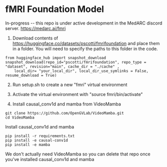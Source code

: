 # fMRI Foundation Model

In-progress -- this repo is under active development in the MedARC discord server. https://medarc.ai/fmri

1. Download contents of https://huggingface.co/datasets/pscotti/fmrifoundation and place them in a folder. You will need to specify the paths to this folder in the code.

```
from huggingface_hub import snapshot_download
snapshot_download(repo_id="pscotti/fmrifoundation", repo_type = "dataset", revision="main", cache_dir = "./cache" ,
    local_dir= "your_local_dir", local_dir_use_symlinks = False, resume_download = True)
```

2. Run setup.sh to create a new "fmri" virtual environment

3. Activate the virtual environment with "source fmri/bin/activate"

4. Install causal_conv1d and mamba from VideoMamba 
```
git clone https://github.com/OpenGVLab/VideoMamba.git
cd VideoMamba
```
Install causal_conv1d and mamba 
```
pip install -r requirements.txt
pip install -e causal-conv1d
pip install -e mamba
```
We don't actually need VideoMamba so you can delete that repo once you've installed causal_conv1d and mamba 

